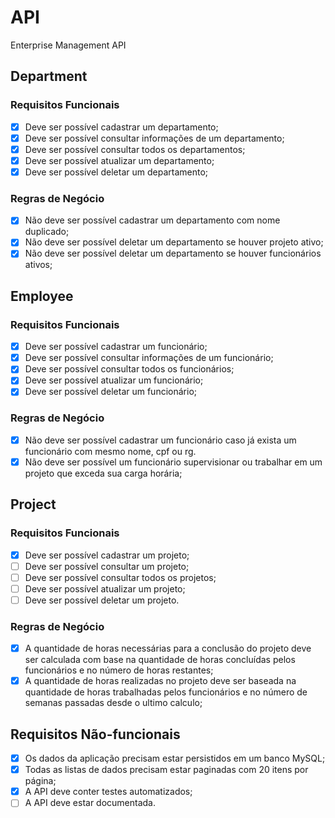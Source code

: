 # API

Enterprise Management API

## Department  
### Requisitos Funcionais  
- [x] Deve ser possível cadastrar um departamento;  
- [x] Deve ser possível consultar informações de um departamento;  
- [x] Deve ser possível consultar todos os departamentos;  
- [x] Deve ser possível atualizar um departamento;  
- [x] Deve ser possível deletar um departamento;  

### Regras de Negócio  
- [x] Não deve ser possível cadastrar um departamento com nome duplicado;  
- [x] Não deve ser possível deletar um departamento se houver projeto ativo;  
- [x] Não deve ser possível deletar um departamento se houver funcionários ativos;  

## Employee  
### Requisitos Funcionais  
- [x] Deve ser possível cadastrar um funcionário;  
- [x] Deve ser possível consultar informações de um funcionário;  
- [x] Deve ser possível consultar todos os funcionários;  
- [x] Deve ser possível atualizar um funcionário;  
- [x] Deve ser possível deletar um funcionário;  

### Regras de Negócio  
- [x] Não deve ser possível cadastrar um funcionário caso já exista um funcionário com mesmo nome, cpf ou rg.  
- [x] Não deve ser possível um funcionário supervisionar ou trabalhar em um projeto que exceda sua carga horária;  

## Project  
### Requisitos Funcionais  
- [x] Deve ser possível cadastrar um projeto;  
- [ ] Deve ser possível consultar um projeto;  
- [ ] Deve ser possível consultar todos os projetos;  
- [ ] Deve ser possível atualizar um projeto;  
- [ ] Deve ser possível deletar um projeto.  

### Regras de Negócio  
- [x] A quantidade de horas necessárias para a conclusão do projeto deve ser calculada com base na quantidade de horas concluídas pelos funcionários e no número de horas restantes;  
- [x] A quantidade de horas realizadas no projeto deve ser baseada na quantidade de horas trabalhadas pelos funcionários e no número de semanas passadas desde o ultimo calculo;  

## Requisitos Não-funcionais

- [x] Os dados da aplicação precisam estar persistidos em um banco MySQL;  
- [x] Todas as listas de dados precisam estar paginadas com 20 itens por página;  
- [x] A API deve conter testes automatizados;  
- [ ] A API deve estar documentada.  